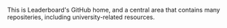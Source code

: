 This is Leaderboard's GitHub home, and a central area that contains many repositeries, including university-related resources.
